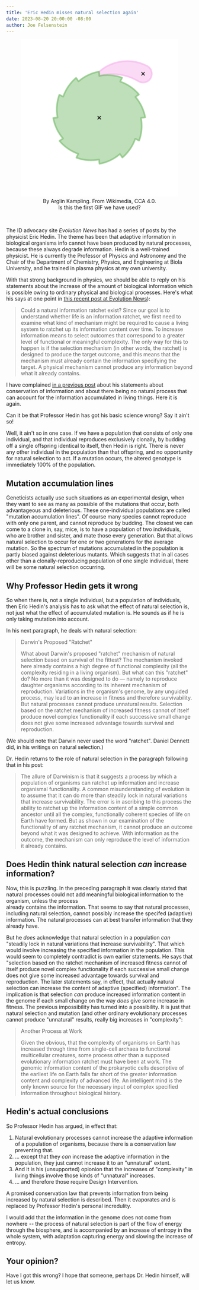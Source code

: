 ```yaml
---
title: 'Eric Hedin misses natural selection again'
date: 2023-08-20 20:00:00 -08:00
author: Joe Felsenstein
---
```


<div align="center"><figure><img src="/uploads/2023/480px-Ratchet_Gear_and_Pawl.gif" alt="[Ratchet Gif]"><br/><figcaption>By Arglin Kampling. From Wikimedia, CCA 4.0.<br/>  Is this the first GIF we have used?</figcaption></figure></div>

<p>&nbsp;</p>
The ID advocacy site <em>Evolution News</em> has had a series of posts by the physicist 
Eric Hedin.  The theme has been that adaptive information in biological organisms info
cannot have been produced by natural processes, because these always degrade information. 
Hedin is a well-trained physicist.  He is currently the Professor of Physics and Astronomy 
and the Chair of the Department of Chemistry, Physics, and Engineering at Biola University, 
and he trained in plasma physics at my own university.

With that strong background in physics, we should be able to reply on his statements about 
the increase of the amount of biological information which is possible 
owing to ordinary physical and biological processes.  Here's what his says 
at one point in [this recent post at Evolution News](https://evolutionnews.org/2023/05/is-life-an-information-ratchet/)):

> Could a natural information ratchet exist? Since our goal is to understand whether life is an information ratchet, we first need to examine what kind of mechanism might be required to cause a living system to ratchet up its information content over time. To increase information means to select outcomes that correspond to a greater level of functional or meaningful complexity. The only way for this to happen is if the selection mechanism (in other words, the ratchet) is designed to produce the target outcome, and this means that the mechanism must already contain the information specifying the target. A physical mechanism cannot produce any information beyond what it already contains. 

I have complained [in a previous post](https://pandasthumb.org/archives/22/09/badinformation.html) about 
his statements about conservation of information and about there being no 
natural process that can account for the information accumulated in 
living things.  Here it is again.

Can it be that Professor Hedin has got his basic science wrong?  Say it ain't so!

<!--more-->


Well, it ain't so in one case.   If we have a population that consists of 
only one  individual, and that individual reproduces exclusively clonally, by budding off 
a single offspring identical to itself, then Hedin is right.  There is never
any other individual in the population than that offspring, and no opportunity 
for natural selection to act.  If a mutation occurs, the altered genotype is 
immediately 100% of the population.

## Mutation accumulation lines ##

Geneticists actually use such situations as an experimental design, when 
they want to see as many as possible of the mutations that occur, both 
advantageous and deleterious.  These one-individual populations are 
called "mutation accumulation lines".  Of course many species cannot 
reproduce with only one parent, and cannot reproduce by budding.  The 
closest we can come to a clone in, say, mice, is to have a population 
of two individuals, who are brother and sister, and mate those every
generation.  But that allows natural selection to occur for one or 
two generations for the average mutation.  So the spectrum of mutations 
accumulated in the population is partly biased against deleterious 
mutants.  Which suggests that in all cases other than a clonally-reproducing 
population of one single individual, there will be some natural 
selection occurring.

## Why Professor Hedin gets it wrong ##

So when there is, not a single individual, but a population of 
individuals, then Eric Hedin's analysis has to ask what the effect 
of natural selection is, not just what the effect of accumulated 
mutation is.  He sounds as if he is only taking mutation into account.

In his next paragraph, he deals with natural selection:

> Darwin's Proposed "Ratchet"
>
> What about Darwin's proposed "ratchet" mechanism of natural selection based on survival of the fittest? The mechanism invoked here already contains a high degree of functional complexity (all the complexity residing in a living organism). But what can this "ratchet" do? No more than it was designed to do — namely to reproduce daughter organisms according to its inherent mechanism of reproduction. Variations in the organism's genome, by any unguided process, may lead to an increase in fitness and therefore survivability. But natural processes cannot produce unnatural results. Selection based on the ratchet mechanism of increased fitness cannot of itself produce novel complex functionality if each successive small change does not give some increased advantage towards survival and reproduction. 

(We should note that Darwin never used the word "ratchet".  Daniel Dennett did, in his writings on natural selection.)

Dr. Hedin returns to the role of natural selection in the paragraph following that in his 
post:

> The allure of Darwinism is that it suggests a process by which a population of organisms can ratchet up information and increase organismal functionality. A common misunderstanding of evolution is to assume that it can do more than steadily lock in natural variations that increase survivability. The error is in ascribing to this process the ability to ratchet up the information content of a simple common ancestor until all the complex, functionally coherent species of life on Earth have formed. But as shown in our examination of the functionality of any ratchet mechanism, it cannot produce an outcome beyond what it was designed to achieve. With information as the outcome, the mechanism can only reproduce the level of information it already contains. 

## Does Hedin think natural selection _can_ increase information? ##

Now, this is puzzling.  In the preceding paragraph it was clearly stated that natural processes could not add meaningful biological information to the organism, unless the process  
already contains the information.  That seems to say that natural processes, 
including natural selection, cannot possibly increase the specifed (adaptive) information. 
The natural processes can at best transfer information that they already have.

But he _does_ acknowledge that natural selection in a population _can_ "steadily lock in natural variations that increase survivability".  That 
which would involve increasing the specified information in the population.  This would seem to completely contradict 
is own earlier statements. He says that "selection based on the ratchet mechanism of 
increased fitness cannot of itself produce novel complex functionality if each successive small change does not give some increased advantage towards survival and reproduction. The later statements say, in effect, that actually natural selection can increase the content of 
adaptive (specified) information".  The implication is that selection _can_ produce increased 
information content in the genome if each small change on the way _does_ give some 
increase in fitness.  The previous impossibility has turned into a possibility.  It is just that natural selection and mutation (and other 
ordinary evolutionary processes cannot produce "unnatural" results, really big increases in "complexity":


> Another Process at Work
> 
> Given the obvious, that the complexity of organisms on Earth has increased through time from single-cell archaea to functional multicellular creatures, some process other than a supposed evolutionary information ratchet must have been at work. The genomic information content of the prokaryotic cells descriptive of the earliest life on Earth falls far short of the greater information content and complexity of advanced life. An intelligent mind is the only known source for the necessary input of complex specified information throughout biological history. 



## Hedin's actual conclusions ##

So Professor Hedin has argued, in effect that:

1. Natural evolutionary processes cannot increase the adaptive 
information of a population of organisms, because there is a 
conservation law preventing that.
2. ... except that they _can_ increase the adaptive 
information in the population, they just cannot increase 
it to an "unnatural" extent.
3. And it is his (unsupported) opionion that the increases 
of "complexity" in living things involve those kinds of 
"unnatural" increases.
4. ... and therefore those require Design Intervention.

A promised conservation law that prevents information from being increased by natural selection is described.  Then it evaporates and is 
replaced by Professor Hedin's personal incredulity.

I would add that the information in the genome does not come from 
nowhere -- the process of natural selection is part of the flow 
of energy through the biosphere, and is accompanied by an 
increase of entropy in the whole system, with adaptation 
capturing energy and slowing the increase of entropy.


## Your opinion? ##

Have I got this wrong?  I hope that someone, perhaps Dr. 
Hedin himself, will let us know.

